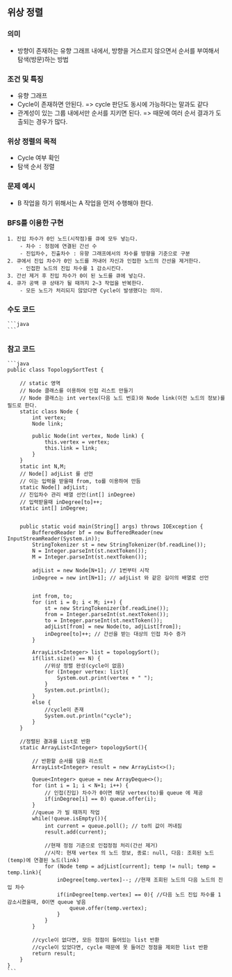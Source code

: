 ## 위상 정렬

### 의미
- 방향이 존재하는 유향 그래프 내에서, 방향을 거스르지 않으면서 순서를 부여해서 탐색(방문)하는 방법

### 조건 및 특징
- 유향 그래프
- Cycle이 존재하면 안된다. => cycle 판단도 동시에 가능하다는 말과도 같다
- 관계성이 있는 그룹 내에서만 순서를 지키면 된다. => 때문에 여러 순서 결과가 도출되는 경우가 많다.

### 위상 정렬의 목적
- Cycle 여부 확인
- 탐색 순서 정렬

### 문제 예시
- B 작업을 하기 위해서는 A 작업을 먼저 수행해야 한다.

### BFS를 이용한 구현
    1. 진입 차수가 0인 노드(시작점)를 큐에 모두 넣는다.
        - 차수 : 정점에 연결된 간선 수
        - 진입차수, 진출차수 : 유향 그래프에서의 차수를 방향을 기준으로 구분
    2. 큐에서 진입 차수가 0인 노드를 꺼내어 자신과 인접한 노드의 간선을 제거한다.
        - 인접한 노드의 진입 차수를 1 감소시킨다.
    3. 간선 제거 후 진입 차수가 0이 된 노드를 큐에 넣는다.
    4. 큐가 공백 큐 상태가 될 때까지 2~3 작업을 반복한다.
        - 모든 노드가 처리되지 않았다면 Cycle이 발생했다는 의미.

### 수도 코드
    ```java
    ```

### 참고 코드
    ```java 
    public class TopologySortTest {

        // static 영역
        // Node 클래스를 이용하여 인접 리스트 만들기
        // Node 클래스는 int vertex(다음 노드 번호)와 Node link(이전 노드의 정보)를 필드로 한다.
        static class Node {
            int vertex;
            Node link;

            public Node(int vertex, Node link) {
                this.vertex = vertex;
                this.link = link;
            }
        }
        static int N,M;
        // Node[] adjList 를 선언
        // 이는 입력을 받을때 from, to를 이용하여 만듬
        static Node[] adjList;
        // 진입차수 관리 배열 선언(int[] inDegree)
        // 입력받을때 inDegree[to]++;
        static int[] inDegree;
        

        public static void main(String[] args) throws IOException {
            BufferedReader bf = new BufferedReader(new InputStreamReader(System.in));
            StringTokenizer st = new StringTokenizer(bf.readLine());
            N = Integer.parseInt(st.nextToken());
            M = Integer.parseInt(st.nextToken());

            adjList = new Node[N+1]; // 1번부터 시작
            inDegree = new int[N+1]; // adjList 와 같은 길이의 배열로 선언
            

            int from, to;
            for (int i = 0; i < M; i++) {
                st = new StringTokenizer(bf.readLine());
                from = Integer.parseInt(st.nextToken());
                to = Integer.parseInt(st.nextToken());
                adjList[from] = new Node(to, adjList[from]);
                inDegree[to]++; // 간선을 받는 대상의 인접 차수 증가
            }

            ArrayList<Integer> list = topologySort();
            if(list.size() == N) {
                //위상 정렬 완성(cycle이 없음)
                for (Integer vertex: list){
                    System.out.print(vertex + " ");
                }
                System.out.println();
            }
            else {
                //cycle이 존재
                System.out.println("cycle");
            }
        }

        //정렬된 결과를 List로 반환
        static ArrayList<Integer> topologySort(){

            // 반환할 순서를 담을 리스트
            ArrayList<Integer> result = new ArrayList<>();

            Queue<Integer> queue = new ArrayDeque<>();
            for (int i = 1; i < N+1; i++) {
                // 인접(진입) 차수가 0이면 해당 vertex(to)를 queue 에 제공
                if(inDegree[i] == 0) queue.offer(i);
            }
            //queue 가 빌 때까지 작업
            while(!queue.isEmpty()){
                int current = queue.poll(); // to의 값이 꺼내짐
                result.add(current);

                //현재 정점 기준으로 인접정점 처리(간선 제거)
                //시작: 현재 vertex 의 노드 정보, 종료: null, 다음: 조회된 노드(temp)에 연결된 노드(link)
                for (Node temp = adjList[current]; temp != null; temp = temp.link){
                    inDegree[temp.vertex]--; //현재 조회된 노드의 다음 노드의 진입 차수
                    if(inDegree[temp.vertex] == 0){ //다음 노드 진입 차수를 1 감소시켰을때, 0이면 queue 넣음
                        queue.offer(temp.vertex);
                    }
                }
            }

            //cycle이 없다면, 모든 정점이 들어있는 list 반환
            //cycle이 있었다면, cycle 때문에 못 들어간 정점을 제외한 list 반환
            return result;
        }
    }
    ```